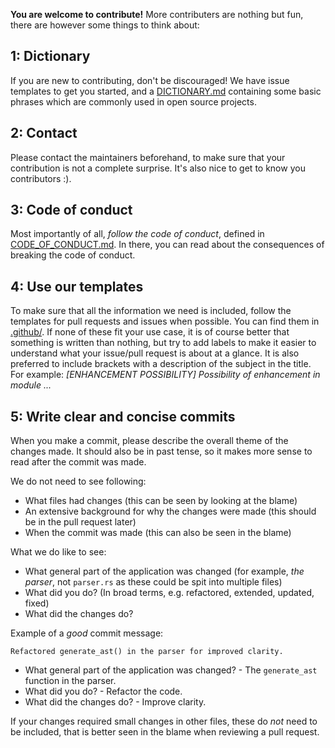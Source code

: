 **You are welcome to contribute!** More contributers are nothing but fun, there are however some things to think about:

## 1: Dictionary
If you are new to contributing, don't be discouraged! We have issue templates to get you started, and a [DICTIONARY.md](DICTIONARY.md) containing some basic phrases 
which are commonly used in open source projects.

## 2: Contact
Please contact the maintainers beforehand, to make sure that your contribution is not a complete surprise. It's also nice to get to know you contributors :).

## 3: Code of conduct
Most importantly of all, *follow the code of conduct*, defined in [CODE_OF_CONDUCT.md](CODE_OF_CONDUCT.md). In there, you can read about the consequences of breaking the code of conduct.

## 4: Use our templates
To make sure that all the information we need is included, follow the templates for pull requests and issues when possible. You can find them in [.github/](.github/). 
If none of these fit your use case, it is of course better that something is written than nothing, but try to add labels to make it easier to understand what your issue/pull request is about at a glance.
It is also preferred to include brackets with a description of the subject in the title. For example: *[ENHANCEMENT POSSIBILITY] Possibility of enhancement in module ...*

## 5: Write clear and concise commits
When you make a commit, please describe the overall theme of the changes made. It should also be in past tense, so it makes more sense to read after the commit was made.

We do not need to see following:
 - What files had changes (this can be seen by looking at the blame)
 - An extensive background for why the changes were made (this should be in the pull request later)
 - When the commit was made (this can also be seen in the blame)

What we do like to see:
 - What general part of the application was changed (for example, *the parser*, not `parser.rs` as these could be spit into multiple files)
 - What did you do? (In broad terms, e.g. refactored, extended, updated, fixed)
 - What did the changes do?

Example of a *good* commit message:
```
Refactored generate_ast() in the parser for improved clarity.
```

- What general part of the application was changed? - The `generate_ast` function in the parser.
- What did you do? - Refactor the code.
- What did the changes do? - Improve clarity.

If your changes required small changes in other files, these do *not* need to be included, that is better seen in the blame when reviewing a pull request.
